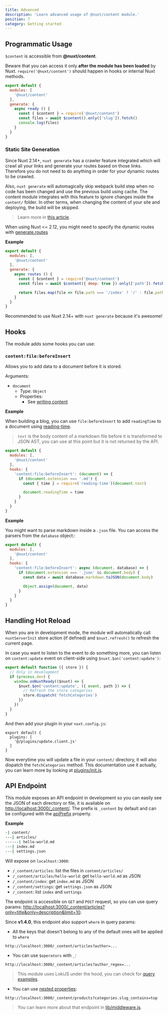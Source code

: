 ```yaml
---
title: Advanced
description: 'Learn advanced usage of @nuxt/content module.'
position: 7
category: Getting started
---
```


## Programmatic Usage

`$content` is accessible from **@nuxt/content**.

<alert type="warning">

Beware that you can access it only **after the module has been loaded** by Nuxt. `require('@nuxt/content')` should happen in hooks or internal Nuxt methods.

</alert>

```js
export default {
  modules: [
    '@nuxt/content'
  ],
  generate: {
    async ready () {
      const { $content } = require('@nuxt/content')
      const files = await $content().only(['slug']).fetch()
      console.log(files)
    }
  }
}
```

### Static Site Generation

Since Nuxt 2.14+, `nuxt generate` has a crawler feature integrated which will crawl all your links and generate your routes based on those links. Therefore you do not need to do anything in order for your dynamic routes to be crawled.

Also, `nuxt generate` will automagically skip webpack build step when no code has been changed and use the previous build using cache. The content module integrates with this feature to ignore changes inside the `content/` folder. In other terms, when changing the content of your site and deploying, the build will be skipped.

> Learn more in [this article](https://nuxtjs.org/blog/nuxt-static-improvements).

When using Nuxt <= 2.12, you might need to specify the dynamic routes with [generate.routes](https://nuxtjs.org/api/configuration-generate/#routes)

**Example**

```js
export default {
  modules: [,
    '@nuxt/content'
  ],
  generate: {
    async routes () {
      const { $content } = require('@nuxt/content')
      const files = await $content({ deep: true }).only(['path']).fetch()

      return files.map(file => file.path === '/index' ? '/' : file.path)
    }
  }
}
```

<alert type="warning">

Recommended to use Nuxt 2.14+ with `nuxt generate` because it's awesome!

</alert>

## Hooks

The module adds some hooks you can use:

### `content:file:beforeInsert`

Allows you to add data to a document before it is stored.

Arguments:
- `document`
  - Type: `Object`
  - Properties:
    - See [writing content](/writing)

**Example**

When building a blog, you can use `file:beforeInsert` to add `readingTime` to a document using [reading-time](https://github.com/ngryman/reading-time).

> `text` is the body content of a markdown file before it is transformed to JSON AST, you can use at this point but it is not returned by the API.

```js
export default {
  modules: [,
    '@nuxt/content'
  ],
  hooks: {
    'content:file:beforeInsert': (document) => {
      if (document.extension === '.md') {
        const { time } = require('reading-time')(document.text)

        document.readingTime = time
      }
    }
  }
}
```

**Example**

You might want to parse markdown inside a `.json` file. You can access the parsers from the `database` object::

```js
export default {
  modules: [,
    '@nuxt/content'
  ],
  hooks: {
    'content:file:beforeInsert': async (document, database) => {
      if (document.extension === '.json' && document.body) {
        const data = await database.markdown.toJSON(document.body)

        Object.assign(document, data)
      }
    }
  }
}
```

## Handling Hot Reload

<alert type="info">

When you are in development mode, the module will automatically call `nuxtServerInit` store action (if defined) and `$nuxt.refresh()` to refresh the current page.

</alert>

In case you want to listen to the event to do something more, you can listen on `content:update` event on client-side using `$nuxt.$on('content:update')`:

```js{}[plugins/update.client.js
export default function ({ store }) {
  // Only in development
  if (process.dev) {
    window.onNuxtReady(($nuxt) => {
      $nuxt.$on('content:update', ({ event, path }) => {
        // Refresh the store categories
        store.dispatch('fetchCategories')
      })
    })
  }
}
```

And then add your plugin in your `nuxt.config.js`:

```js{}[nuxt.config.js]
export default {
  plugins: [
    '@/plugins/update.client.js'
  ]
}
```

Now everytime you will update a file in your `content/` directory, it will also dispatch the `fetchCategories` method.
This documentation use it actually, you can learn more by looking at [plugins/init.js](https://github.com/nuxt/content/blob/master/docs/plugins/init.js).

## API Endpoint

This module exposes an API endpoint in development so you can easily see the JSON of each directory or file, it is available on [http://localhost:3000/_content/](http://localhost:3000/_content/). The prefix is `_content` by default and can be configured with the [apiPrefix](/configuration#apiprefix) property.

**Example**

```bash
-| content/
---| articles/
------| hello-world.md
---| index.md
---| settings.json
```

Will expose on `localhost:3000`:
- `/_content/articles`: list the files in `content/articles/`
- `/_content/articles/hello-world`: get `hello-world.md` as JSON
- `/_content/index`: get `index.md` as JSON
- `/_content/settings`: get `settings.json` as JSON
- `/_content`: list `index` and `settings`

The endpoint is accessible on `GET` and `POST` request, so you can use query params: [http://localhost:3000/_content/articles?only=title&only=description&limit=10](http://localhost:3000/_content/articles?only=title&only=description&limit=10).

Since **v1.4.0**, this endpoint also support `where` in query params:

- All the keys that doesn't belong to any of the default ones will be applied to `where`

`http://localhost:3000/_content/articles?author=...`

- You can use `$operators` with `_`:

`http://localhost:3000/_content/articles?author_regex=...`

> This module uses LokiJS under the hood, you can check for [query examples](https://github.com/techfort/LokiJS/wiki/Query-Examples#find-queries).

- You can use [nested properties](/configuration#nestedproperties):

`http://localhost:3000/_content/products?categories.slug_contains=top`

> You can learn more about that endpoint in [lib/middleware.js](https://github.com/nuxt/content/blob/master/lib/middleware.js).
